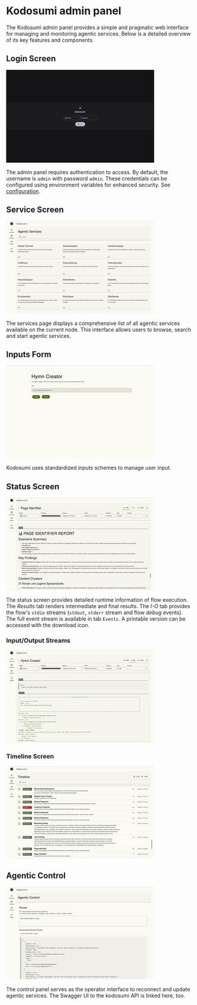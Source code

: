 # Kodosumi admin panel

The Kodosumi admin panel provides a simple and pragmatic web interface for managing and monitoring agentic services. Below is a detailed overview of its key features and components.

## Login Screen
[![Login](./panel/thumb/login.png)](./panel/login.png)

The admin panel requires authentication to access. By default, the username is `admin` with password `admin`. These credentials can be configured using environment variables for enhanced security.  See [configuration](./config.md).

## Service Screen
[![Services](./panel/thumb/services.png)](./panel/services.png)

The services page displays a comprehensive list of all agentic services available on the current node. This interface allows users to browse, search and start agentic services.

## Inputs Form
[![Form](./panel/thumb/form.png)](./panel/form.png)

Kodosumi uses standardized inputs schemes to manage user input.

## Status Screen
[![Results](./panel/thumb/status.png)](./panel/status.png)

The status screen provides detailed runtime information of flow execution. The _Results_ tab renders intermediate and final results. The _I-O_ tab provides the flow's `stdio` streams (`stdout`, `stderr` stream and flow _debug_ events). The full event stream is available in tab `Events`. A printable version can be accessed with the download icon.

### Input/Output Streams
[![I/O Streams](./panel/thumb/i-o.png)](./panel/i-o.png)

### Timeline Screen
[![Timeline](./panel/thumb/timeline.png)](./panel/timeline.png)

## Agentic Control
[![Control](./panel/thumb/control.png)](./panel/control.png)

The control panel serves as the operator interface to reconnect and update agentic services. The Swagger UI to the kodosumi API is linked here, too.
